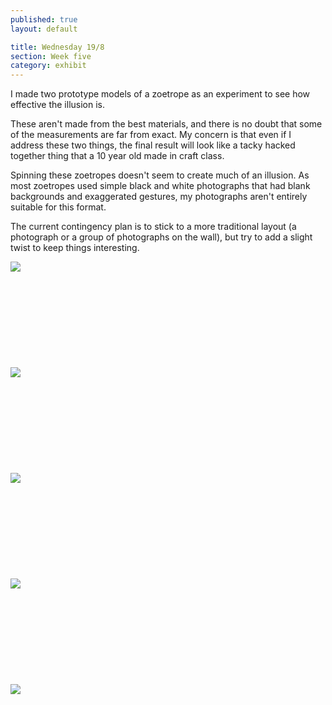 ```yaml
---
published: true
layout: default

title: Wednesday 19/8
section: Week five
category: exhibit
---
```


I made two prototype models of a zoetrope as an experiment to see how effective the illusion is. 

These aren't made from the best materials, and there is no doubt that some of the measurements are far from exact. My concern is that even if I address these two things, the final result will look like a tacky hacked together thing that a 10 year old made in craft class.

Spinning these zoetropes doesn't seem to create much of an illusion. As most zoetropes used simple black and white photographs that had blank backgrounds and exaggerated gestures, my photographs aren't entirely suitable for this format.

The current contingency plan is to stick to a more traditional layout (a photograph or a group of photographs on the wall), but try to add a slight twist to keep things interesting.

<img src="https://farm1.staticflickr.com/598/20715483835_14e4680fd6_z_d.jpg">
<br><br>
<br><br>
<br><br>
<br><br>
<br><br>
<img src="https://farm6.staticflickr.com/5831/20094551103_f98b6f8445_z_d.jpg">
<br><br>
<br><br>
<br><br>
<br><br>
<br><br>
<img src="https://farm6.staticflickr.com/5727/20706165222_35c9eab3af_z_d.jpg">
<br><br>
<br><br>
<br><br>
<br><br>
<br><br>
<img src="https://farm1.staticflickr.com/680/20092852624_f8c4dc24d0_z_d.jpg">
<br><br>
<br><br>
<br><br>
<br><br>
<br><br>
<img src="https://farm6.staticflickr.com/5684/20092831204_bc1ae939de_z_d.jpg">
